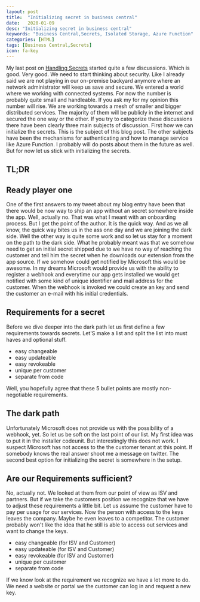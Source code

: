 ```yaml
---
layout: post
title:  "Initializing secret in business central"
date:   2020-01-09
desc: "Initializing secret in business central"
keywords: "Business Central,Secrets, Isolated Storage, Azure Function"
categories: [HTML]
tags: [Business Central,Secrets]
icon: fa-key
---
```


My last post on [Handling Secrets](2019-12-16-handle-secrets-in-bc.md) started quite a few discussions. Which is good. Very good. We need to start thinking about security. Like I already said we are not playing in our on-premise backyard anymore where an network administrator will keep us save and secure. We entered a world where we working with connected systems. For now the number is probably quite small and handleable. If you ask my for my opinion this number will rise. We are working towards a mesh of smaller and bigger distributed services. The majority of them will be publicly in the internet and secured the one way or the other. If you try to categorize these discussions there have been clearly three main subjects of discussion. First how we can initialize the secrets. This is the subject of this blog post. The other subjects have been the mechanisms for authenticating and how to manage service like Azure Function. I probably will do posts about them in the future as well. But for now let us stick with initializing the secrets.

## TL;DR

## Ready player one

One of the first answers to my tweet about my blog entry have been that there would be now way to ship an app without an secret somewhere inside the app. Well, actually no. That was what I meant with an onboarding process. But I get the point of the author. It is the quick way. And as we all know, the quick way bites us in the ass one day and we are joining the dark side. Well the other way is quite some work and so let us stay for a moment on the path to the dark side.
What he probably meant was that we somehow need to get an initial secret shipped due to we have no way of reaching the customer and tell him the secret when he downloads our extension from the app source. If we somehow could get notified by Microsoft this would be awesome. In my dreams Microsoft would provide us with the ability to register a webhook and everytime our app gets installed we would get notified with some kind of unique identifier and mail address for the customer. When the webhook is invoked we could create an key and send the customer an e-mail with his initial credentials.

## Requirements for a secret

Before we dive deeper into the dark path let us first define a few requirements towards secrets. Let'S make a list and split the list into must haves and optional stuff.

- easy changeable
- easy updateable
- easy revokeable
- unique per customer
- separate from code

Well, you hopefully agree that these 5 bullet points are mostly non-negotiable requirements.

## The dark path

Unfortunately Microsoft does not provide us with the possibility of a webhook, yet. So let us be soft on the last point of our list. My first idea was to put it in the installer codeunit. But interestingly this does not work. I suspect Microsoft has not access to the the customer tenant at this point. If somebody knows the real answer shoot me a message on twitter. The second best option for initializing the secret is somewhere in the setup.

## Are our Requirements sufficient?

No, actually not. We looked at them from our point of view as ISV and partners. But if we take the customers position we recognize that we have to adjust these requirements a little bit. Let us assume the customer have to pay per usage for our services. Now the person with access to the keys leaves the company. Maybe he even leaves to a competitor. The customer probably won't like the idea that he still is able to access out services and want to change the keys.

- easy changeable (for ISV and Customer)
- easy updateable (for ISV and Customer)
- easy revokeable (for ISV and Customer)
- unique per customer
- separate from code

If we know look at the requirement we recognize we have a lot more to do. We need a website or portal we the customer can log in and request a new key. 
